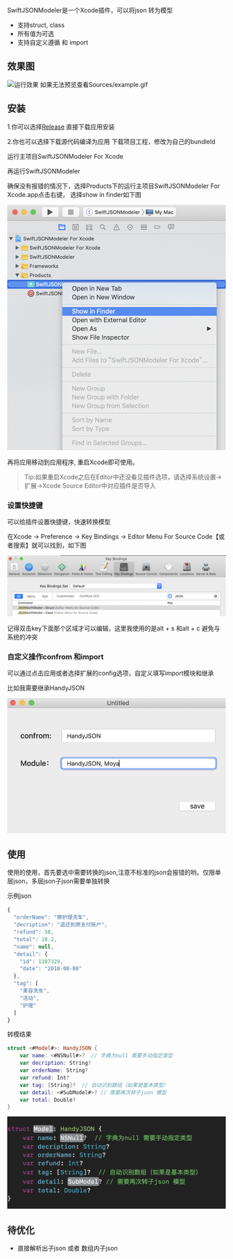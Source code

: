SwiftJSONModeler是一个Xcode插件，可以将json 转为模型
* 支持struct, class 
* 所有值为可选
* 支持自定义遵循 和 import 

## 效果图

![运行效果](./Sources/example.gif)
如果无法预览查看Sources/example.gif
## 安装
1.你可以选择[Release](https://github.com/yumengqing/SwiftJSONModeler/releases) 直接下载应用安装

2.你也可以选择下载源代码编译为应用
下载项目工程，修改为自己的bundleId

运行主项目SwiftJSONModeler For Xcode

再运行SwiftJSONModeler

确保没有报错的情况下，选择Products下的运行主项目SwiftJSONModeler For Xcode.app点击右键， 选择show in finder如下图

![](./Sources/showfinder.png)

再将应用移动到应用程序, 重启Xcode即可使用。

> Tip:如果重启Xcode之后在Editor中还没看见插件选项，请选择系统设置-> 扩展->Xcode Source Editor中对应插件是否导入

### 设置快捷键

可以给插件设置快捷键，快速转换模型

在Xcode -> Preference -> Key Bindings -> Editor Menu For Source Code【或者搜索】就可以找到，如下图

![](./Sources/keybinding.png)

记得双击key下面那个区域才可以编辑，这里我使用的是alt + s 和alt + c 避免与系统的冲突

### 自定义操作confrom 和import

可以通过点击应用或者选择扩展的config选项，自定义填写import模块和继承

比如我需要继承HandyJSON

![自定义遵循](./Sources/customConfig.png)


## 使用

使用的使用，首先要选中需要转换的json,注意不标准的json会报错的哟。仅限单层json，多层json子json需要单独转换

示例json

```javascript
{
  "orderName": "擦护理洗车",
  "decription": "退还到原支付账户",
  "refund": 58,
  "total": 18.2,
  "name": null,
  "detail": {
    "id": 1387329,
    "date": "2018-08-08"
  },
  "tag": [
    "美容洗车",
    "活动",
    "护理"
  ]
}
```

转模结果

```swift
struct <#Model#>: HandyJSON {
    var name: <#NSNull#>?  // 字典为null 需要手动指定类型
    var decription: String?
    var orderName: String?
    var refund: Int?
    var tag: [String]?  // 自动识别数组（如果是基本类型）
    var detail: <#SubModel#>? // 需要再次转子json 模型
    var total: Double?
}
```

![效果图](./Sources/result.png)

## 待优化
* 直接解析出子json 或者 数组内子json
